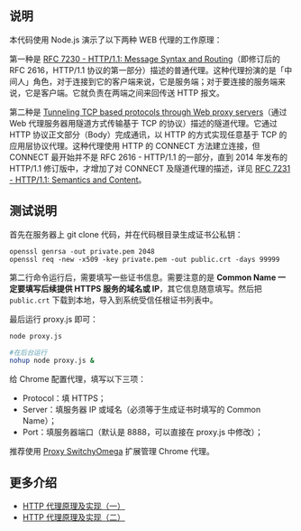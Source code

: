 ## 说明

本代码使用 Node.js 演示了以下两种 WEB 代理的工作原理：

第一种是 [RFC 7230 - HTTP/1.1: Message Syntax and Routing](http://tools.ietf.org/html/rfc7230)（即修订后的 RFC 2616，HTTP/1.1 协议的第一部分）描述的普通代理。这种代理扮演的是「中间人」角色，对于连接到它的客户端来说，它是服务端；对于要连接的服务端来说，它是客户端。它就负责在两端之间来回传送 HTTP 报文。

第二种是 [Tunneling TCP based protocols through Web proxy servers](https://tools.ietf.org/html/draft-luotonen-web-proxy-tunneling-01)（通过 Web 代理服务器用隧道方式传输基于 TCP 的协议）描述的隧道代理。它通过 HTTP 协议正文部分（Body）完成通讯，以 HTTP 的方式实现任意基于 TCP 的应用层协议代理。这种代理使用 HTTP 的 CONNECT 方法建立连接，但 CONNECT 最开始并不是 RFC 2616 - HTTP/1.1 的一部分，直到 2014 年发布的 HTTP/1.1 修订版中，才增加了对 CONNECT 及隧道代理的描述，详见 [RFC 7231 - HTTP/1.1: Semantics and Content](https://tools.ietf.org/html/rfc7231#section-4.3.6)。

## 测试说明

首先在服务器上 git clone 代码，并在代码根目录生成证书公私钥：

```
openssl genrsa -out private.pem 2048
openssl req -new -x509 -key private.pem -out public.crt -days 99999
```

第二行命令运行后，需要填写一些证书信息。需要注意的是 **Common Name 一定要填写后续提供 HTTPS 服务的域名或 IP**，其它信息随意填写。然后把 `public.crt` 下载到本地，导入到系统受信任根证书列表中。

最后运行 proxy.js 即可：

```bash
node proxy.js

#在后台运行
nohup node proxy.js &
``` 

给 Chrome 配置代理，填写以下三项：

* Protocol：填 HTTPS；
* Server：填服务器 IP 或域名（必须等于生成证书时填写的 Common Name）；
* Port：填服务器端口（默认是 8888，可以直接在 proxy.js 中修改）；

推荐使用 [Proxy SwitchyOmega](https://chrome.google.com/webstore/detail/proxy-switchyomega/padekgcemlokbadohgkifijomclgjgif) 扩展管理 Chrome 代理。

## 更多介绍

* [HTTP 代理原理及实现（一）](https://imququ.com/post/web-proxy.html)
* [HTTP 代理原理及实现（二）](https://imququ.com/post/web-proxy-2.html)

